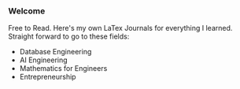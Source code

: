 ### Welcome

Free to Read. Here's my own LaTex Journals for everything I learned. Straight forward to go to these fields:
- Database Engineering
- AI Engineering
- Mathematics for Engineers
- Entrepreneurship
